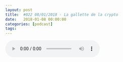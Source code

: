 ```yaml
---
layout: post
title:  #022 08/01/2018 - La gallette de la crypto
date:   2018-01-08 00:00:00
categories: [podcast]
tags:
---
```

<audio src='http://feeds.soundcloud.com/stream/380382995-la-bulle-crypto-022-08012018-la-gallette-de-la-crypto.mp3' autoplay='false' controls='true' />

#022 08/01/2018 - La gallette de la crypto
Des questions à propos de l’épisode ? On a dit une bêtise ? Envie de partager et d’échanger ?
Rejoins nous sur notre communauté Telegram (https://t.me/joinchat/BPCby0LDFPYTUhYNDlILVg) ou par Twitter @labullecrypto.

Youtube https://goo.gl/X4q3gt
Twitter twitter.com/labullecrypto 
RSS feeds.feedburner.com/labullecrypto
Telegram t.me/joinchat/BPCby0LDFPYTUhYNDlILVg
Soundcloud @la-bulle-crypto
iTunes itunes.apple.com/fr/podcast/la-bulle/id1281121446


Meet up pour stellar
https://www.meetup.com/fr-FR/Stellar-Singapore-Meetup-Blockchain-Cryptocurrency/events/245935575/?eventId=245935575 

meetup up pour NEO
  le 8 à dublin 
https://www.meetup.com/ru-RU/NeoDublin/events/246018199/?eventId=246018199 
et le 10 a london
https://www.meetup.com/ru-RU/London-NEO-Meetup/events/246074086/?eventId=246074086 
le 12 à hambourg
https://www.meetup.com/ru-RU/Bitcoins-And-Emerging-Tech-That-Changes-The-World/events/243541717/?eventId=243541717  
le 13 à amsterdam
https://twitter.com/NEOnewstoday/status/943014853349953536

patientory( PTOY ) participe au startup health festival 
https://imgur.com/a/50gGQ 

Look lateral presale
https://medium.com/@dragonchain/take-a-look-at-the-future-of-art-ab0f08050d03 

Power Ledger
remise des prix pour le extreme tech challenge ( power ledger finaliste )
http://www.extremetechchallenge.com/2018-top-10/ 
Formation workshop crypto 
https://www.eventbrite.ca/e/billets-workshop-crypto-41827712815 

et ils vont avoir un meetup a Las vegas le meme jour 
https://docs.google.com/spreadsheets/d/19W4M7QXkydQ5aeLpMdwc9ZsC_FAYJGirg9PmuTSejDA/edit?ct=t%28Aimie_s_Template12_15_2017%29#gid=0 

air swap aussi faire partie du extreme tech challenge
http://www.extremetechchallenge.com/2018-top-10/ 


annonce de Nouveaux exchange pour Trigger
https://twitter.com/RealKevinBarnes/status/943305194904879104

plusieur listing sur DMM ( qui va etre lauch le 11janvier )
https://news.bitcoin.com/japanese-dmm-crypto-exchange-launch/

BTH va changer le format de ses adresse 
https://steemit.com/bitcoin/@tighilt/bitcoin-cash-will-update-its-address-format 

Cappasity va faire un showcase pour démontrer l'utilité de sa plateforme pour le magasinage
http://coinmarketcal.com/images/proof/2b77d708c8ebb2fbf1678615cdf5babc.png

Matchpool: QGUP airdrop
https://blog.matchpool.com/matchpool-roadmap-jan-2018-cd2d11b71fa9

https://medium.com/@Qtum/matchpool-gup-holders-can-now-claim-qgup-qguppy-on-the-qtum-blockchain-7a07fe045739

BCH sur coinbase EU
https://support.coinbase.com/customer/portal/articles/2911542-bitcoin-cash-faq

lockchain
lancement de leur rental marketplace
https://lockchain.co/whitepaper_v1.2_t.pdf 

Hshare  test chain start (HSR)
https://h.cash/themes/en/dist/pdf/HcashWhitepaperV0.8-edited.pdf 

RPX
listing sur OKEX
https://twitter.com/red_pulse_china/status/946693444235280384 
DOVU 
announcement partnership
https://blog.dovu.io/dovu-december-update-ff0b33343e4f 

Wagerr 
Mainnet launch
https://news.wagerr.com/mainnet-launch-on-track-team-expands/

au tour du texas de bannir bitconnect 
https://www.ssb.texas.gov/news-publications/4-billion-crypto-promoter-ordered-halt-fraudulent-sales 


Meet up la bulle crypto 
Paris : mardi le 16 janvier  à 18h - Café du rendez-vous
2 Avenue du Général Leclerc, 75014 Paris

Bordeaux : jeudi le 11 janvier à 19h - General Pub Gambetta
3-5 Cours Georges Clemenceau, 33000 Bordeaux, France 


Soutenez le podcast:
BTC: 1F8mSBpdVSYbW7S5w5zaFRtPkJGAjneFVN
LTC: LgKsmiwozmhH4XixzP9iUzHR3DBGtCuo7F
ETH (et autres tokens): 0xe390d66441D0144fd54bd82Bff96B94E7620196f

Intro/outro music: Cash Rules by Ari de Niro is licensed under a Attribution-NonCommercial 3.0 International License.


La Bulle Crypto est un podcast purement information à propos de l’univers des crypto monnaies. Toutes les information fournies durant cette épisode NE SONT PAS À PRENDRE COMME DES CONSEIL D’INVESTISSEMENT. La Bulle Crypto ne fournit pas de conseils d'investissement.
